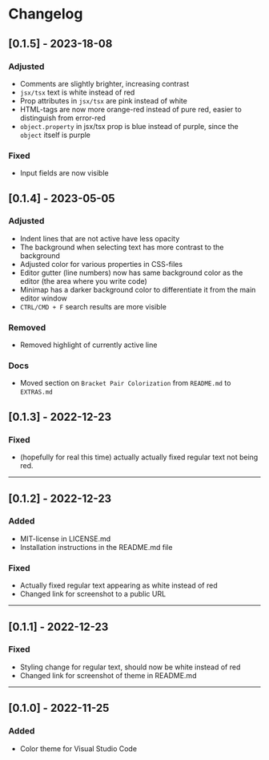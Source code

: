 # Changelog

## [0.1.5] - 2023-18-08

### Adjusted
+ Comments are slightly brighter, increasing contrast
+ `jsx/tsx` text is white instead of red
+ Prop attributes in `jsx/tsx` are pink instead of white
+ HTML-tags are now more orange-red instead of pure red, easier to distinguish from error-red
+ `object.property` in jsx/tsx prop is blue instead of purple, since the `object` itself is purple

### Fixed
+ Input fields are now visible
## [0.1.4] - 2023-05-05

### Adjusted
+ Indent lines that are not active have less opacity
+ The background when selecting text has more contrast to the background
+ Adjusted color for various properties in CSS-files
+ Editor gutter (line numbers) now has same background color as the editor (the area where you write code)
+ Minimap has a darker background color to differentiate it from the main editor window
+ `CTRL/CMD + F` search results are more visible

### Removed
+ Removed highlight of currently active line

### Docs
+ Moved section on `Bracket Pair Colorization` from `README.md` to `EXTRAS.md`

## [0.1.3] - 2022-12-23

### Fixed
+ (hopefully for real this time) actually actually fixed regular text not being red.

---
## [0.1.2] - 2022-12-23

### Added
+ MIT-license in LICENSE.md
+ Installation instructions in the README.md file

### Fixed
+ Actually fixed regular text appearing as white instead of red
+ Changed link for screenshot to a public URL

---
## [0.1.1] - 2022-12-23

### Fixed
+ Styling change for regular text, should now be white instead of red
+ Changed link for screenshot of theme in README.md

___


## [0.1.0] - 2022-11-25

### Added

+ Color theme for Visual Studio Code